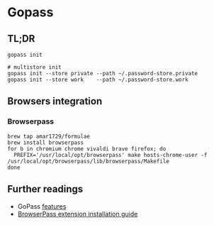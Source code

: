 # Gopass

## TL;DR

```shell
gopass init

# multistore init
gopass init --store private --path ~/.password-store.private
gopass init --store work    --path ~/.password-store.work
```

## Browsers integration

### Browserpass

```shell
brew tap amar1729/formulae
brew install browserpass
for b in chromium chrome vivaldi brave firefox; do
  PREFIX='/usr/local/opt/browserpass' make hosts-chrome-user -f /usr/local/opt/browserpass/lib/browserpass/Makefile
done
```

## Further readings

- GoPass [features]
- [BrowserPass extension installation guide]

[features]: https://github.com/gopasspw/gopass/blob/master/docs/features.md

[browserpass extension installation guide]: https://github.com/browserpass/browserpass-extension#installation

